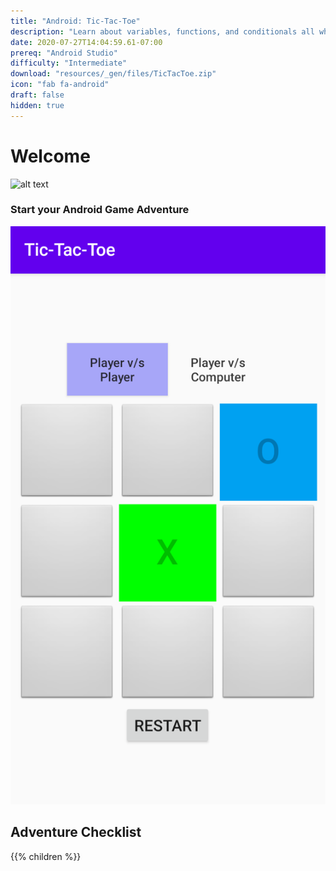 ```yaml
---
title: "Android: Tic-Tac-Toe"
description: "Learn about variables, functions, and conditionals all while building a Tic-Tac-Toe Android app."
date: 2020-07-27T14:04:59.61-07:00
prereq: "Android Studio"
difficulty: "Intermediate"
download: "resources/_gen/files/TicTacToe.zip"
icon: "fab fa-android"
draft: false
hidden: true
---
```


# Welcome
![alt text](https://media.giphy.com/media/1nOL7s74KmSk0zDlDD/giphy.gif)

### Start your Android Game Adventure
![Android Tic-Tac-Toe Game](resources/_gen/images/game_play.PNG)

## Adventure Checklist

{{% children %}}
